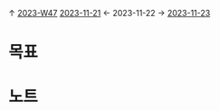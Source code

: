 
↑ [2023-W47](2023-W47.md)
[2023-11-21](2023-11-21.md) ← 2023-11-22 → [2023-11-23](2023-11-23.md)


# 목표



# 노트




